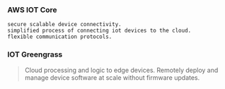 ### AWS IOT Core
    secure scalable device connectivity.
    simplified process of connecting iot devices to the cloud.
    flexible communication protocols.
    
### IOT Greengrass
> Cloud processing and logic to edge devices.
> Remotely deploy and manage device software at scale without firmware updates.
 
